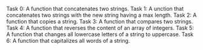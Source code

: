 Task 0: A function that concatenates two strings.
Task 1: A unction that concatenates two strings with the new string having a max length.
Task 2: A function that copies a string.
Task 3: A function that compares two strings.
Task 4: A function that reverses the content of an array of integers.
Task 5: A function that changes all lowercase letters of a string to uppercase.
Task 6: A function that capitalizes all words of a string.
